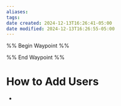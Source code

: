 ```yaml
---
aliases: 
tags: 
date created: 2024-12-13T16:26:41-05:00
date modified: 2024-12-13T16:26:55-05:00
---
```


%% Begin Waypoint %%


%% End Waypoint %%

# How to Add Users

- 